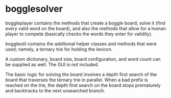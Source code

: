 bogglesolver
=======================
boggleplayer contains the methods that create a boggle board, solve it (find every valid word on the board), and also the methods that allow for a human player to compete (basically checks the words they enter for validity).

boggleutil contains the additional helper classes and methods that were used; namely, a ternary trie for holding the lexicon. 

A custom dictionary, board size, board configuration, and word count can be supplied as well. The GUI is not included.

The basic logic for solving the board involves a depth first search of the board that traverses the ternary trie in parallel. When a bad prefix is reached on the trie, the depth first search on the board stops prematurely and backtracks to the next unsearched branch.
